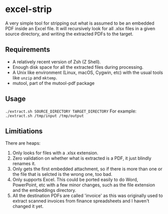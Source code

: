 # excel-strip
A very simple tool for stripping out what is assumed to be an embedded PDF inside an Excel file. It will recursively look for all .xlsx files in a given source directory, and writing the extracted PDFs to the target.

## Requirements
* A relatively recent version of Zsh (Z Shell).
* Enough disk space for all the extracted files during processing.
* A Unix like environment (Linux, macOS, Cygwin, etc) with the usual tools like `unzip` and `mktemp`.
* mutool, part of the mutool-pdf package

## Usage
`./extract.sh SOURCE_DIRECTORY TARGET_DIRECTORY`
For example:
`./extract.sh /tmp/input /tmp/output`

## Limitiations
There are heaps:
1. Only looks for files with a .xlsx extension.
2. Zero validation on whether what is extracted is a PDF, it just blindly renames it.
3. Only gets the first embedded attachment, so if there is more than one or the file that is selcted is the wrong one, too bad.
4. Only supports Excel. This could be ported easily to do Word, PowerPoint, etc with a few minor changes, such as the file extension and the embeddings directory.
5. All the destination PDFs are called 'invoice' as this was originally used to extract scanned invoices from finance spreadsheets and I haven't changed it yet.
